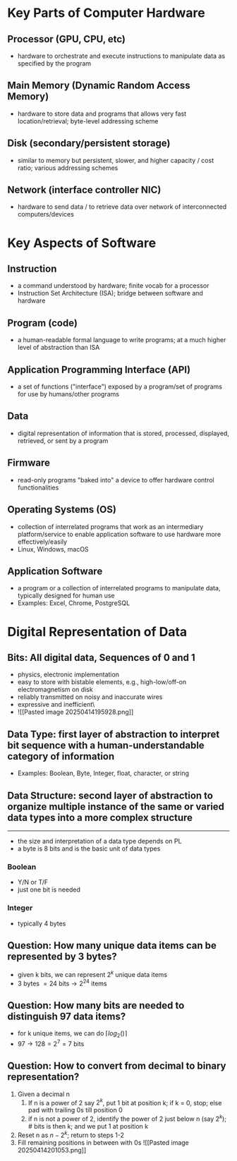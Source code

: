 # Key Parts of Computer Hardware
## Processor (GPU, CPU, etc)
- hardware to orchestrate and execute instructions to manipulate data as specified by the program 
## Main Memory (Dynamic Random Access Memory)
- hardware to store data and programs that allows very fast location/retrieval; byte-level addressing scheme
## Disk (secondary/persistent storage)
- similar to memory but persistent, slower, and higher capacity / cost ratio; various addressing schemes

## Network (interface controller NIC)
- hardware to send data / to retrieve data over network of interconnected computers/devices

# Key Aspects of Software 
## Instruction 
- a command understood by hardware; finite vocab for a processor
- Instruction Set Architecture (ISA); bridge between software and hardware
## Program (code)
- a human-readable formal language to write programs; at a much higher level of abstraction than ISA
## Application Programming Interface (API)
- a set of functions ("interface") exposed by a program/set of programs for use by humans/other programs
## Data 
- digital representation of information that is stored, processed, displayed, retrieved, or sent by a program 
## Firmware 
- read-only programs "baked into" a device to offer hardware control functionalities
## Operating Systems (OS)
- collection of interrelated programs that work as an intermediary platform/service to enable application software to use hardware more effectively/easily
- Linux, Windows, macOS
## Application Software
- a program or a collection of interrelated programs to manipulate data, typically designed for human use
- Examples: Excel, Chrome, PostgreSQL

# Digital Representation of Data
## Bits: All digital data, Sequences of 0 and 1
- physics, electronic implementation
- easy to store with bistable elements, e.g., high-low/off-on electromagnetism on disk
- reliably transmitted on noisy and inaccurate wires
- expressive and inefficient\
- ![[Pasted image 20250414195928.png]]
## Data Type: first layer of abstraction to interpret bit sequence with a human-understandable category of information
- Examples: Boolean, Byte, Integer, float, character, or string
## Data Structure: second layer of abstraction to organize multiple instance of the same or varied data types into a more complex structure
- - - 
- the size and interpretation of a data type depends on PL
- a byte is 8 bits and is the basic unit of data types
### Boolean
- Y/N or T/F
- just one bit is needed 
### Integer
- typically 4 bytes

## Question: How many unique data items can be represented by 3 bytes? 
- given k bits, we can represent $2^k$ unique data items
- $3 \text{ bytes }=24 \text{ bits} \rightarrow 2^{24}\text{ items}$
## Question: How many bits are needed to distinguish 97 data items?
- for k unique items, we can do $\lceil log_{2}() \rceil$
- $97 \rightarrow 128=2^7 = 7\text{ bits}$
## Question: How to convert from decimal to binary representation?
1. Given a decimal n 
	1. If n is a power of 2 say $2^k$, put 1 bit at position k; if k = 0, stop; else pad with trailing 0s till position 0
	2. if n is not a power of 2, identify the power of 2 just below n (say $2^k$); # bits is then k; and we put 1 at position k 
2. Reset n as $n - 2^k$; return to steps 1-2
3. Fill remaining positions in between with 0s
![[Pasted image 20250414201053.png]]

